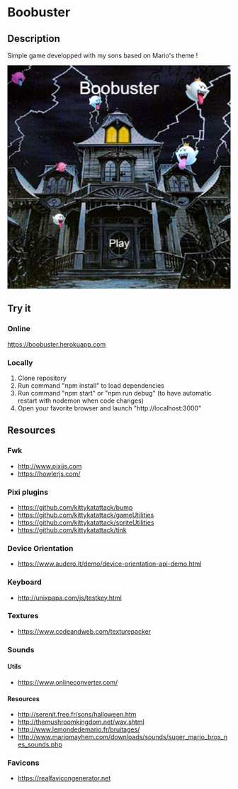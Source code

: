 # Boobuster

## Description

Simple game developped with my sons based on Mario's theme !

![Screenshot](https://raw.githubusercontent.com/uparlange/boobuster/master/src-front/dev/img/favicon/android-chrome-512x512.png?raw=true)

## Try it

### Online

https://boobuster.herokuapp.com

### Locally

1. Clone repository
2. Run command "npm install" to load dependencies
3. Run command "npm start" or "npm run debug" (to have automatic restart with nodemon when code changes)
4. Open your favorite browser and launch "http://localhost:3000"

## Resources

### Fwk

- http://www.pixijs.com
- https://howlerjs.com/

### Pixi plugins

- https://github.com/kittykatattack/bump
- https://github.com/kittykatattack/gameUtilities
- https://github.com/kittykatattack/spriteUtilities
- https://github.com/kittykatattack/tink

### Device Orientation

- https://www.audero.it/demo/device-orientation-api-demo.html

### Keyboard

- http://unixpapa.com/js/testkey.html

### Textures

- https://www.codeandweb.com/texturepacker

### Sounds

#### Utils

- https://www.onlineconverter.com/

#### Resources

- http://serenit.free.fr/sons/halloween.htm
- http://themushroomkingdom.net/wav.shtml
- http://www.lemondedemario.fr/bruitages/
- http://www.mariomayhem.com/downloads/sounds/super_mario_bros_nes_sounds.php

### Favicons

- https://realfavicongenerator.net